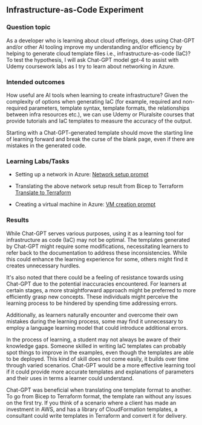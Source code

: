 ## Infrastructure-as-Code Experiment

### Question topic
As a developer who is learning about cloud offerings, does using Chat-GPT and/or other AI tooling improve my understanding and/or efficiency by helping to generate cloud template files i.e., infrastructure-as-code (IaC)? To test the hypothesis, I will ask Chat-GPT model gpt-4 to assist with Udemy coursework labs as I try to learn about networking in Azure.

### Intended outcomes
How useful are AI tools when learning to create infrastructure? Given the complexity of options when generating IaC (for example, required and non-required parameters, template syntax, template formats, the relationships between infra resources etc.), we can use Udemy or Pluralsite courses that provide tutorials and IaC templates to measure the accuracy of the output. 

Starting with a Chat-GPT-generated template should move the starting line of learning forward and break the curse of the blank page, even if there are mistakes in the generated code. 


### Learning Labs/Tasks
- Setting up a network in Azure: [Network setup prompt](azure-networks/basic-network.md)

- Translating the above network setup result from Bicep to Terraform [Translate to Terraform](azure-networks/translate-to-tf.md)

- Creating a virtual machine in Azure: [VM creation prompt](azure-vms/basic-vm.md)

### Results

While Chat-GPT serves various purposes, using it as a learning tool for infrastructure as code (IaC) may not be optimal. The templates generated by Chat-GPT might require some modifications, necessitating learners to refer back to the documentation to address these inconsistencies. While this could enhance the learning experience for some, others might find it creates unnecessary hurdles.

It's also noted that there could be a feeling of resistance towards using Chat-GPT due to the potential inaccuracies encountered. For learners at certain stages, a more straightforward approach might be preferred to more efficiently grasp new concepts. These individuals might perceive the learning process to be hindered by spending time addressing errors.

Additionally, as learners naturally encounter and overcome their own mistakes during the learning process, some may find it unnecessary to employ a language learning model that could introduce additional errors.

In the process of learning, a student may not always be aware of their knowledge gaps. Someone skilled in writing IaC templates can probably spot things to improve in the examples, even though the templates are able to be deployed. This kind of skill does not come easily, it builds over time through varied scenarios. Chat-GPT would be a more effective learning tool if it could provide more accurate templates and explanations of parameters and their uses in terms a learner could understand.  


Chat-GPT was beneficial when translating one template format to another. To go from Bicep to Terraform format, the template ran without any issues on the first try. If you think of a scenario where a client has made an investment in AWS, and has a library of CloudFormation templates, a consultant could write templates in Terraform and convert it for delivery. 